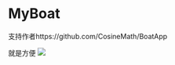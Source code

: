 # MyBoat
支持作者https://github.com/CosineMath/BoatApp

就是方便
![](https://github.com/jixiaobenxiao/MyBoat/Screenshot_20200630-221806.jpg)
